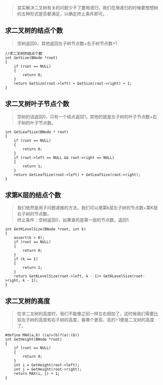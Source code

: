 
>其实解决二叉树有关的问题少不了要用递归，我们在用递归的时候要想想树的五种形式是否都满足，以确定终止条件即可。
## 求二叉树的结点个数
>空树返回0，其他返回左子树节点数+右子树节点数+1

```
//求二叉树的结点个数
int GetSize(BNode *root)
{
	if (root == NULL)
	{
		return 0;
	}
	return GetSize(root->left) + GetSize(root->right) + 1;
}
```
## 求二叉树叶子节点个数
>空树的话返回0，只有一个结点返回1，其他的就是左子树的叶子节点数+右子树的叶子节点数。

```
int GetLeafSize(BNode * root)
{
	if (root == NULL)
	{
		return 0;
	}
	if (root->left == NULL && root->right == NULL)
	{
		return 1;
	}
	return GetLeafSize(root->left) + GetLeafSize(root->right);
}
```
## 求第K层的结点个数
>我们依然是用子问题递推的方法，我们可以用第k层左子树的节点数+第K层右子树的节点数。<br>终止条件：空树返回0，如果查的是第一层的节点数，返回1.


```
int GetKLevelSize(BNode *root, int k)
{
	assert(k > 0);
	if (root == NULL)
	{
		return 0;
	}
	if (k == 1)
	{
		return 1;
	}
	return GetKLevelSize(root->left, k - 1)+ GetKLevelSize(root->right, k - 1);
}
```
## 求二叉树的高度
>在求二叉树的高度时，我们不能像之前一样左右相加了，这时候我们需要比较左子树的高度和右子树的高度，看哪个更高，高的+1便是二叉树的高度了。


```
#define MAX(a,b) ((a)>(b)?(a):(b))
int GetHeight(BNode *root)
{
	if (root == NULL)
	{
		return 0;
	}
	int i = GetHeight(root->left);
	int j = GetHeight(root->right);
	return MAX(i, j) + 1;
}
```

